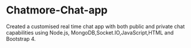 # Chatmore-Chat-app
Created a customised real time chat app with both public and private chat capabilities using Node.js, MongoDB,Socket.IO,JavaScript,HTML and Bootstrap 4. 
